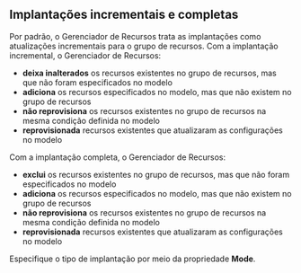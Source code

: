 ## Implantações incrementais e completas

Por padrão, o Gerenciador de Recursos trata as implantações como atualizações incrementais para o grupo de recursos. Com a implantação incremental, o Gerenciador de Recursos:

- **deixa inalterados** os recursos existentes no grupo de recursos, mas que não foram especificados no modelo
- **adiciona** os recursos especificados no modelo, mas que não existem no grupo de recursos
- **não reprovisiona** os recursos existentes no grupo de recursos na mesma condição definida no modelo
- **reprovisionada** recursos existentes que atualizaram as configurações no modelo

Com a implantação completa, o Gerenciador de Recursos:

- **exclui** os recursos existentes no grupo de recursos, mas que não foram especificados no modelo
- **adiciona** os recursos especificados no modelo, mas que não existem no grupo de recursos
- **não reprovisiona** os recursos existentes no grupo de recursos na mesma condição definida no modelo
- **reprovisionada** recursos existentes que atualizaram as configurações no modelo
 
Especifique o tipo de implantação por meio da propriedade **Mode**.

<!---HONumber=AcomDC_0713_2016-->